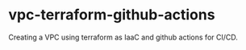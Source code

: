 # vpc-terraform-github-actions

Creating a VPC using terraform as IaaC and github actions for CI/CD.
